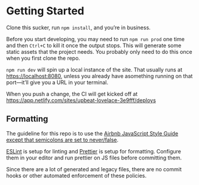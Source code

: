 # Getting Started

Clone this sucker, run `npm install`, and you’re in business.

Before you start developing, you may need to run `npm run prod` one time and then `Ctrl+C` to kill it once the output stops. This will generate some static assets that the project needs. You probably only need to do this once when you first clone the repo.

`npm run dev` will spin up a local instance of the site. That usually runs at [https://localhost:8080](https://localhost:8080), unless you already have asomething running on that port—it’ll give you a URL in your terminal.

When you push a change, the CI will get kicked off at https://app.netlify.com/sites/upbeat-lovelace-3e9fff/deploys

## Formatting

The guideline for this repo is to use the [Airbnb JavaScript Style Guide](https://github.com/airbnb/javascript) [except that semicolons are set to never/false](https://covid-tracking.slack.com/archives/CUYAS1M25/p1584315172411600).

[ESLint](https://eslint.org/) is setup for linting and [Prettier](https://prettier.io/) is setup for formatting. Configure them in your editor and run prettier on JS files before committing them.

Since there are a lot of generated and legacy files, there are no commit hooks or other automated enforcement of these policies.
